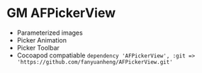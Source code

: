 # GM AFPickerView

* Parameterized images 
* Picker Animation
* Picker Toolbar
* Cocoapod compatiable
`dependency 'AFPickerView', :git => 'https://github.com/fanyuanheng/AFPickerView.git'`

